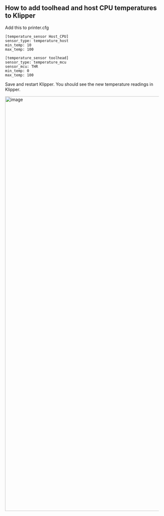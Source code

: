 ## How to add toolhead and host CPU temperatures to Klipper

Add this to printer.cfg

```
[temperature_sensor Host_CPU]
sensor_type: temperature_host
min_temp: 10
max_temp: 100

[temperature_sensor toolhead]
sensor_type: temperature_mcu
sensor_mcu: THR
min_temp: 0
max_temp: 100
```

Save and restart Klipper. You should see the new temperature readings in Klipper.

<img width="1742" height="1354" alt="image" src="https://github.com/user-attachments/assets/32e547e9-f5ed-49a4-a38b-deaff85535f8" />

